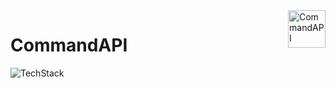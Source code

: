 <a href="#">
    <img src="https://i.imgur.com/f6Xdb0s.png" alt="CommandAPI" title="CommandAPI" align="right" height="60" />
</a>

# CommandAPI
![TechStack](https://img.shields.io/badge/C%23-ASP.NET%20Core%20API-yellowgreen)